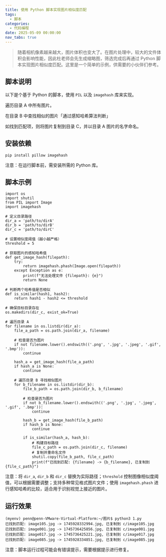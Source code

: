 ```yaml
---
title: 使用 Python 脚本实现图片相似度匹配
tags:
  - 脚本
categories:
  - 代码编程
date: 2025-05-09 00:00:00
nav_tabs: true
---
```


> 随着相机像素越来越大，图片体积也变大了。在图片处理中，较大的文件体积会影响性能，因此杜老师会先生成缩略图，筛选完成后再通过 Python 脚本实现图片相似度匹配。这里是一个简单的示例，供需要的小伙伴们参考。

<!-- more -->

## 脚本说明

以下是个基于 Python 的脚本，使用 `PIL` 以及 `imagehash` 库来实现。

遍历目录 A 中所有图片。

在目录 B 中查找相似的图片「通过感知哈希算法判断」

如找到匹配项，则将图片复制到目录 C，并以目录 A 图片的名字命名。

## 安装依赖

```
pip install pillow imagehash
```

注意：在运行脚本前，需安装所需的 Python 库。

## 脚本示例

```
import os
import shutil
from PIL import Image
import imagehash

# 定义目录路径
dir_a = 'path/to/dirA'
dir_b = 'path/to/dirB'
dir_c = 'path/to/dirC'

# 设置相似度阈值（越小越严格）
threshold = 5

# 获取图片的感知哈希值
def get_image_hash(filepath):
    try:
        return imagehash.phash(Image.open(filepath))
    except Exception as e:
        print(f"无法处理文件 {filepath}: {e}")
        return None

# 判断两个哈希值是否相似
def is_similar(hash1, hash2):
    return hash1 - hash2 <= threshold

# 确保目标目录存在
os.makedirs(dir_c, exist_ok=True)

# 遍历目录 A
for filename in os.listdir(dir_a):
    file_a_path = os.path.join(dir_a, filename)
    
    # 检查是否为图片
    if not filename.lower().endswith(('.png', '.jpg', '.jpeg', '.gif', '.bmp')):
        continue
    
    hash_a = get_image_hash(file_a_path)
    if hash_a is None:
        continue

    # 遍历目录 B 寻找相似图片
    for b_filename in os.listdir(dir_b):
        file_b_path = os.path.join(dir_b, b_filename)
        
        # 检查是否为图片
        if not b_filename.lower().endswith(('.png', '.jpg', '.jpeg', '.gif', '.bmp')):
            continue
        
        hash_b = get_image_hash(file_b_path)
        if hash_b is None:
            continue

        if is_similar(hash_a, hash_b):
            # 构建目标路径
            file_c_path = os.path.join(dir_c, filename)
            # 复制并重命名文件
            shutil.copy(file_b_path, file_c_path)
            print(f"已找到匹配: {filename} -> {b_filename}, 已复制到 {file_c_path}")
```

注意：将 `dir_a`, `dir_b` 和 `dir_c` 替换为实际路径；`threshold` 控制图像相似度阈值，可以根据需要调整；支持多种常见格式图片文件；使用 `imagehash.phash` 进行感知哈希的比较，适合用于识别视觉上接近的图片。

## 运行效果

```
(myenv) penn@penn-VMware-Virtual-Platform:~/图片$ python3 1.py
已找到匹配: image105.jpg -> 1745928332994.jpg, 已复制到 c/image105.jpg
已找到匹配: image001.jpg -> 1745736425856.jpg, 已复制到 c/image001.jpg
已找到匹配: image017.jpg -> 1745736425221.jpg, 已复制到 c/image017.jpg
已找到匹配: image085.jpg -> 1745928334851.jpg, 已复制到 c/image085.jpg
```

注意：脚本运行过程可能会有错误提示，需要根据提示进行修复。
